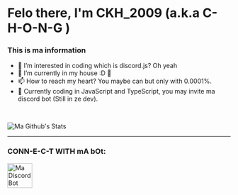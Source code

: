 # **Felo there, I'm CKH_2009 (a.k.a C-H-O-N-G )**

### This is ma information
- 👀 I’m interested in coding which is discord.js? Oh yeah
- 🌱 I’m currently in my house :D 🤣
- 📫 How to reach my heart? You maybe can but only with 0.0001%.
- 🎲 Currently coding in JavaScript and TypeScript, you may invite ma discord bot (Still in ze dev).



<br />

![Ma Github's Stats](https://github-readme-stats.vercel.app/api?username=C-H-O-N-G&show_icons=true&theme=algolia)
________________________________________________________________________________________________________________________________________________________________________________

### CONN-E-C-T WITH mA bOt:
[<img align="left" alt="Ma Discord Bot" width="56px" src="https://i.ibb.co/9N6xDzK/pngwing-com.png" />][Discord Bot]

<br />
<br />

[Discord Bot]: https://discord.com/oauth2/authorize?client_id=929979298260070481&scope=applications.commands%20bot&permissions=1099511627775

<!---
C-H-O-N-G/C-H-O-N-G is a not ✨ special ✨ repository because I haven't posted any thing XD. 
Be prepared and look for my repository when I post a repository in Github!
--->
